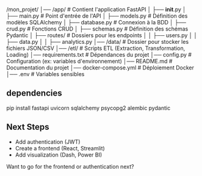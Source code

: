 /mon_projet/
│── /app/                  # Contient l'application FastAPI
│   ├── __init__.py
│   ├── main.py            # Point d'entrée de l'API
│   ├── models.py          # Définition des modèles SQLAlchemy
│   ├── database.py        # Connexion à la BDD
│   ├── crud.py            # Fonctions CRUD
│   ├── schemas.py         # Définition des schémas Pydantic
│   ├── routes/            # Dossiers pour les endpoints
│   │   ├── users.py
│   │   ├── data.py
│   │   ├── analytics.py
│── /data/                 # Dossier pour stocker les fichiers JSON/CSV
│── /etl/                  # Scripts ETL (Extraction, Transformation, Loading)
│── requirements.txt       # Dépendances du projet
│── config.py              # Configuration (ex: variables d'environnement)
│── README.md              # Documentation du projet
│── docker-compose.yml     # Déploiement Docker
│── .env                   # Variables sensibles



## dependencies
pip install fastapi uvicorn sqlalchemy psycopg2 alembic pydantic


## Next Steps
- Add authentication (JWT)
- Create a frontend (React, Streamlit)
- Add visualization (Dash, Power BI)

Want to go for the frontend or authentication next?








